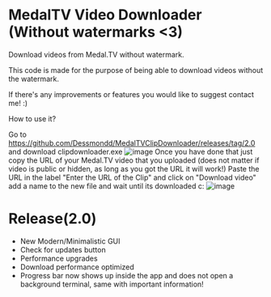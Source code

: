 # MedalTV Video Downloader (Without watermarks <3)
Download videos from Medal.TV without watermark.

This code is made for the purpose of being able to download videos without the watermark.

If there's any improvements or features you would like to suggest contact me! :)

How to use it?

Go to https://github.com/Dessmondd/MedalTVClipDownloader/releases/tag/2.0 and download clipdownloader.exe 
![image](https://github.com/Dessmondd/MedalTVClipDownloader/assets/97458634/362d650f-d1f1-4075-8d3a-82c9bcd3a5bb)
Once you have done that just copy the URL of your Medal.TV video that you uploaded (does not matter if video is public or hidden, as long as you got the URL it will work!)
Paste the URL in the label "Enter the URL of the Clip" and click on "Download video" add a name to the new file and wait until its downloaded c:
![image](https://github.com/Dessmondd/MedalTVClipDownloader/assets/97458634/d019dbf6-2733-4e42-9577-a1657861161a)


<h1>Release(2.0)</h1>
<ul>
  <li>
  New Modern/Minimalistic GUI  
  </li>
  <li>Check for updates button</li>
  <li>Performance upgrades</li>
  <li>Download performance optimized</li>
  <li>Progress bar now shows up inside the app and does not open a background terminal, same with important information!</li>
</ul>



